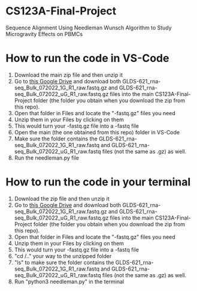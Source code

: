 # CS123A-Final-Project
Sequence Alignment Using Needleman Wunsch Algorithm to Study Microgravity Effects on PBMCs

# How to run the code in VS-Code
1. Download the main zip file and then unzip it
2. Go to [this Google Drive](https://drive.google.com/drive/folders/12fqF19upNS8l2udfyDL6Vgzf2WNuP_yj?usp=sharing) and download both GLDS-621_rna-seq_Bulk_072022_1G_R1_raw.fastq.gz and GLDS-621_rna-seq_Bulk_072022_uG_R1_raw.fastq.gz files into the main CS123A-Final-Project folder (the folder you obtain when you download the zip from this repo).
3. Open that folder in Files and locate the "-fastq.gz" files you need
4. Unzip them in your Files by clicking on them
5. This would turn your -fastq.gz file into a -fastq file 
6. Open the main (the one obtained from this repo) folder in VS-Code
7. Make sure the folder contains the GLDS-621_rna-seq_Bulk_072022_1G_R1_raw.fastq and GLDS-621_rna-seq_Bulk_072022_uG_R1_raw.fastq files (not the same as .gz) as well. 
8. Run the needleman.py file

# How to run the code in your terminal
1. Download the zip file and then unzip it
2. Go to [this Google Drive](https://drive.google.com/drive/folders/12fqF19upNS8l2udfyDL6Vgzf2WNuP_yj?usp=sharing) and download both GLDS-621_rna-seq_Bulk_072022_1G_R1_raw.fastq.gz and GLDS-621_rna-seq_Bulk_072022_uG_R1_raw.fastq.gz files into the main CS123A-Final-Project folder (the folder you obtain when you download the zip from this repo).
3. Open that folder in Files and locate the "-fastq.gz" files you need
4. Unzip them in your Files by clicking on them
5. This would turn your -fastq.gz file into a -fastq file
6. "cd /.." your way to the unzipped folder
7. "ls" to make sure the folder contains the GLDS-621_rna-seq_Bulk_072022_1G_R1_raw.fastq and GLDS-621_rna-seq_Bulk_072022_uG_R1_raw.fastq files (not the same as .gz) as well. 
8. Run "python3 needleman.py" in the terminal
